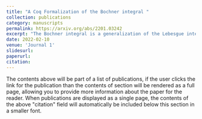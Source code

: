 ```yaml
---
title: "A Coq Formalization of the Bochner integral "
collection: publications
category: manuscripts
permalink: https://arxiv.org/abs/2201.03242
excerpt: "The Bochner integral is a generalization of the Lebesgue integral, for functions taking their values in a Banach space. Therefore, both its mathematical definition and its formalization in the Coq proof assistant are more challenging as we cannot rely on the properties of real numbers. Our contributions include an original formalization of simple functions, Bochner integrability defined by a dependent type, and the construction of the proof of the integrability of measurable functions under mild hypotheses (weak separability). Then, we define the Bochner integral and prove several theorems, including dominated convergence and the equivalence with an existing formalization of Lebesgue integral for nonnegative functions."
date: 2022-02-10
venue: 'Journal 1'
slidesurl: 
paperurl: 
citation: 
---
```


The contents above will be part of a list of publications, if the user clicks the link for the publication than the contents of section will be rendered as a full page, allowing you to provide more information about the paper for the reader. When publications are displayed as a single page, the contents of the above "citation" field will automatically be included below this section in a smaller font.